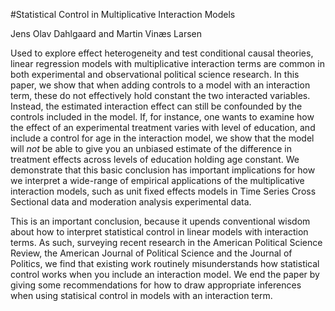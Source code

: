 #Statistical Control in Multiplicative Interaction Models

Jens Olav Dahlgaard and Martin Vinæs Larsen

Used to explore effect heterogeneity and test conditional causal theories, linear regression models with multiplicative interaction terms are common in both experimental and observational political science research. In this paper, we show that when adding controls to a model with an interaction term, these do not effectively hold constant the two interacted variables. Instead, the estimated interaction effect can still be confounded by the controls included in the model. If, for instance, one wants to examine how the effect of an experimental treatment varies with level of education, and include a control for age in the interaction model, we show that the model will *not* be able to give you an unbiased estimate of the difference in treatment effects across levels of education holding age constant. We demonstrate that this basic conclusion has important implications for how we interpret a wide-range of empirical applications of the multiplicative interaction models, such as unit fixed effects models in Time Series Cross Sectional data and moderation analysis experimental data.

This is an important conclusion, because it upends conventional wisdom about how to interpret statistical control in linear models with interaction terms. As such, surveying recent research in the American Political Science Review, the American Journal of Political Science and the Journal of Politics, we find that existing work routinely misunderstands how statistical control works when you include an interaction model. We end the paper by giving some recommendations for how to draw appropriate inferences when using statisical control in models with an interaction term.


